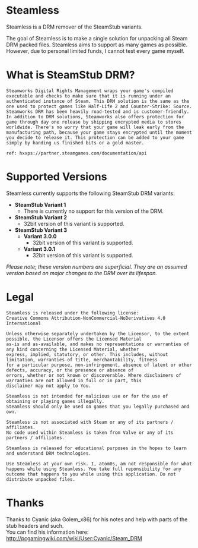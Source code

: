 # Steamless

Steamless is a DRM remover of the SteamStub variants.

The goal of Steamless is to make a single solution for unpacking all Steam DRM packed files. Steamless aims to support as many games as possible.<br>
However, due to personal limited funds, I cannot test every game myself.

# What is SteamStub DRM?

```
Steamworks Digital Rights Management wraps your game's compiled executable and checks to make sure that it is running under an authenticated instance of Steam. This DRM solution is the same as the one used to protect games like Half-Life 2 and Counter-Strike: Source. Steamworks DRM has been heavily road-tested and is customer-friendly. 
In addition to DRM solutions, Steamworks also offers protection for game through day one release by shipping encrypted media to stores worldwide. There's no worry that your game will leak early from the manufacturing path, because your game stays encrypted until the moment you decide to release it. This protection can be added to your game simply by handing us finished bits or a gold master. 

ref: hxxps://partner.steamgames.com/documentation/api
```

# Supported Versions

Steamless currently supports the following SteamStub DRM variants:

  * **SteamStub Variant 1**
    * There is currently no support for this version of the DRM.
  * **SteamStub Variant 2**
    * 32bit version of this variant is supported.
  * **SteamStub Variant 3**
    * **Variant 3.0.0**
      * 32bit version of this variant is supported.
    * **Variant 3.0.1**
      * 32bit version of this variant is supported.

*Please note; these version numbers are superficial. They are an assumed version based on major changes to the DRM over its lifespan.*

# Legal

```
Steamless is released under the following license:
Creative Commons Attribution-NonCommercial-NoDerivatives 4.0 International

Unless otherwise separately undertaken by the Licensor, to the extent possible, the Licensor offers the Licensed Material 
as-is and as-available, and makes no representations or warranties of any kind concerning the Licensed Material, whether 
express, implied, statutory, or other. This includes, without limitation, warranties of title, merchantability, fitness 
for a particular purpose, non-infringement, absence of latent or other defects, accuracy, or the presence or absence of 
errors, whether or not known or discoverable. Where disclaimers of warranties are not allowed in full or in part, this 
disclaimer may not apply to You.

Steamless is not intended for malicious use or for the use of obtaining or playing games illegally.
Steamless should only be used on games that you legally purchased and own.

Steamless is not associated with Steam or any of its partners / affiliates.
No code used within Steamless is taken from Valve or any of its partners / affiliates.

Steamless is released for educational purposes in the hopes to learn and understand DRM technologies. 

Use Steamless at your own risk. I, atom0s, am not responsible for what happens while using Steamless. You take full reponsibility for any outcome that happens to you while using this application. Do not distribute unpacked files.
```

# Thanks

Thanks to Cyanic (aka Golem_x86) for his notes and help with parts of the stub headers and such.<br>
You can find his information here: http://pcgamingwiki.com/wiki/User:Cyanic/Steam_DRM












